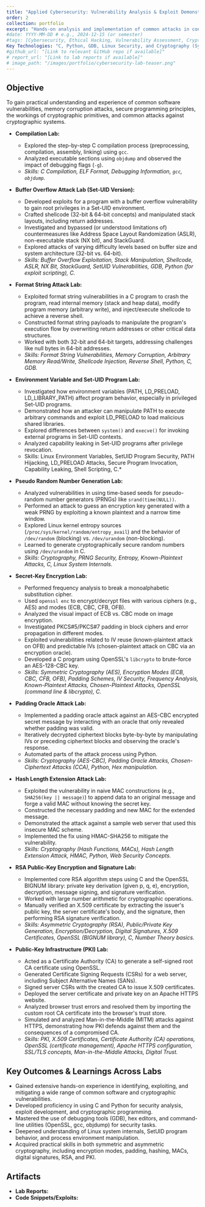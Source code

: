 ```yaml
---
title: "Applied Cybersecurity: Vulnerability Analysis & Exploit Demonstrations"
order: 2
collection: portfolio
excerpt: "Hands-on analysis and implementation of common attacks in controled enviroments, covering compilation process, buffer overflows, format string attacks, SetUID, environment variable exploits, secure random number generation, secret/public-key encryption (RSA, PKI), padding oracle attacks, and hash length extension attacks"
#date: YYYY-MM-DD # e.g., 2024-12-15 (or semester)
#tags: [Cybersecurity, Ethical Hacking, Vulnerability Assessment, Cryptography, C, Python, Linux Security, Buffer Overflow, Format String, SetUID, RSA, PKI]
Key Technologies: "C, Python, GDB, Linux Security, and Cryptography (Symmetric/Asymmetric, RSA, PKI, Hashes)"
#github_url: "[Link to relevant GitHub repo if available]"
# report_url: "[Link to lab reports if available]"
# image_path: "/images/portfolio/cybersecurity-lab-teaser.png"
---
```

## Objective
To gain practical understanding and experience of common software vulnerabilities, memory corruption attacks, secure programming principles, the workings of cryptographic primitives, and common attacks against cryptographic systems.

* **Compilation Lab:**
   * Explored the step-by-step C compilation process (preprocessing, compilation, assembly, linking) using `gcc`.
   * Analyzed executable sections using `objdump` and observed the impact of debugging flags (`-g`).
   * *Skills: C Compilation, ELF Format, Debugging Information, `gcc`, `objdump`.*

* **Buffer Overflow Attack Lab (Set-UID Version):**
   * Developed exploits for a program with a buffer overflow vulnerability to gain root privileges in a Set-UID environment.
   * Crafted shellcode (32-bit & 64-bit concepts) and manipulated stack layouts, including return addresses.
   * Investigated and bypassed (or understood limitations of) countermeasures like Address Space Layout Randomization (ASLR), non-executable stack (NX bit), and StackGuard.
   * Explored attacks of varying difficulty levels based on buffer size and system architecture (32-bit vs. 64-bit).
   * *Skills: Buffer Overflow Exploitation, Stack Manipulation, Shellcode, ASLR, NX Bit, StackGuard, SetUID Vulnerabilities, GDB, Python (for exploit scripting), C.*

* **Format String Attack Lab:**
  * Exploited format string vulnerabilities in a C program to crash the program, read internal memory (stack and heap data), modify program memory (arbitrary write), and inject/execute shellcode to achieve a reverse shell.
  * Constructed format string payloads to manipulate the program's execution flow by overwriting return addresses or other critical data structures.
  * Worked with both 32-bit and 64-bit targets, addressing challenges like null bytes in 64-bit addresses.
  * *Skills: Format String Vulnerabilities, Memory Corruption, Arbitrary Memory Read/Write, Shellcode Injection, Reverse Shell, Python, C, GDB.*

* **Environment Variable and Set-UID Program Lab:**
  * Investigated how environment variables (PATH, LD_PRELOAD, LD_LIBRARY_PATH) affect program behavior, especially in privileged Set-UID programs.
  * Demonstrated how an attacker can manipulate PATH to execute arbitrary commands and exploit LD_PRELOAD to load malicious shared libraries.
  * Explored differences between `system()` and `execve()` for invoking external programs in Set-UID contexts.
  * Analyzed capability leaking in Set-UID programs after privilege revocation.
  * Skills: Linux Environment Variables, SetUID Program Security, PATH Hijacking, LD_PRELOAD Attacks, Secure Program Invocation, Capability Leaking, Shell Scripting, C.*

* **Pseudo Random Number Generation Lab:**
  * Analyzed vulnerabilities in using time-based seeds for pseudo-random number generators (PRNGs) like `srand(time(NULL))`.
  * Performed an attack to guess an encryption key generated with a weak PRNG by exploiting a known plaintext and a narrow time window.
  * Explored Linux kernel entropy sources (`/proc/sys/kernel/random/entropy_avail`) and the behavior of `/dev/random` (blocking) vs. `/dev/urandom` (non-blocking).
  * Learned to generate cryptographically secure random numbers using `/dev/urandom` in C.
  * *Skills: Cryptography, PRNG Security, Entropy, Known-Plaintext Attacks, C, Linux System Internals.*

* **Secret-Key Encryption Lab:**
  * Performed frequency analysis to break a monoalphabetic substitution cipher.
  * Used `openssl enc` to encrypt/decrypt files with various ciphers (e.g., AES) and modes (ECB, CBC, CFB, OFB).
  * Analyzed the visual impact of ECB vs. CBC mode on image encryption.
  * Investigated PKCS#5/PKCS#7 padding in block ciphers and error propagation in different modes.
  * Exploited vulnerabilities related to IV reuse (known-plaintext attack on OFB) and predictable IVs (chosen-plaintext attack on CBC via an encryption oracle).
  * Developed a C program using OpenSSL's `libcrypto` to brute-force an AES-128-CBC key.
  * *Skills: Symmetric Cryptography (AES), Encryption Modes (ECB, CBC, CFB, OFB), Padding Schemes, IV Security, Frequency Analysis, Known-Plaintext Attacks, Chosen-Plaintext Attacks, OpenSSL (command line & libcrypto), C.*

* **Padding Oracle Attack Lab:**
  * Implemented a padding oracle attack against an AES-CBC encrypted secret message by interacting with an oracle that only revealed whether padding was valid.
  * Iteratively decrypted ciphertext blocks byte-by-byte by manipulating IVs or preceding ciphertext blocks and observing the oracle's response.
  * Automated parts of the attack process using Python.
  * *Skills: Cryptography (AES-CBC), Padding Oracle Attacks, Chosen-Ciphertext Attacks (CCA), Python, Hex manipulation.*

* **Hash Length Extension Attack Lab:**
  * Exploited the vulnerability in naive MAC constructions (e.g., `SHA256(key || message)`) to append data to an original message and forge a valid MAC without knowing the secret key.
  * Constructed the necessary padding and new MAC for the extended message.
  * Demonstrated the attack against a sample web server that used this insecure MAC scheme.
  * Implemented the fix using HMAC-SHA256 to mitigate the vulnerability.
  * *Skills: Cryptography (Hash Functions, MACs), Hash Length Extension Attack, HMAC, Python, Web Security Concepts.*

* **RSA Public-Key Encryption and Signature Lab:**
  * Implemented core RSA algorithm steps using C and the OpenSSL BIGNUM library: private key derivation (given p, q, e), encryption, decryption, message signing, and signature verification.
  * Worked with large number arithmetic for cryptographic operations.
  * Manually verified an X.509 certificate by extracting the issuer's public key, the server certificate's body, and the signature, then performing RSA signature verification.
  * *Skills: Asymmetric Cryptography (RSA), Public/Private Key Generation, Encryption/Decryption, Digital Signatures, X.509 Certificates, OpenSSL (BIGNUM library), C, Number Theory basics.*

* **Public-Key Infrastructure (PKI) Lab:**
  * Acted as a Certificate Authority (CA) to generate a self-signed root CA certificate using OpenSSL.
  * Generated Certificate Signing Requests (CSRs) for a web server, including Subject Alternative Names (SANs).
  * Signed server CSRs with the created CA to issue X.509 certificates.
  * Deployed the server certificate and private key on an Apache HTTPS website.
  * Analyzed browser trust errors and resolved them by importing the custom root CA certificate into the browser's trust store.
  * Simulated and analyzed Man-in-the-Middle (MITM) attacks against HTTPS, demonstrating how PKI defends against them and the consequences of a compromised CA.
  * *Skills: PKI, X.509 Certificates, Certificate Authority (CA) operations, OpenSSL (certificate management), Apache HTTPS configuration, SSL/TLS concepts, Man-in-the-Middle Attacks, Digital Trust.*

## Key Outcomes & Learnings Across Labs
 * Gained extensive hands-on experience in identifying, exploiting, and mitigating a wide range of common software and cryptographic vulnerabilities.
 * Developed proficiency in using C and Python for security analysis, exploit development, and cryptographic programming.
 * Mastered the use of debugging tools (GDB), hex editors, and command-line utilities (OpenSSL, gcc, objdump) for security tasks.
 * Deepened understanding of Linux system internals, SetUID program behavior, and process environment manipulation.
 * Acquired practical skills in both symmetric and asymmetric cryptography, including encryption modes, padding, hashing, MACs, digital signatures, RSA, and PKI.

## Artifacts
* **Lab Reports:**  
* **Code Snippets/Exploits:**  
